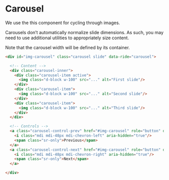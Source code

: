 # Carousel

<p class="lead">We use the this component for cycling through images.</p>

Carousels don’t automatically normalize slide dimensions. As such, you may need to use additional utilities to appropriately size content.

Note that the carousel width will be defined by its container.

<!-- STORY -->

```html
<div id="img-carousel" class="carousel slide" data-ride="carousel">

  <!-- Content -->
  <div class="carousel-inner">
    <div class="carousel-item active">
      <img class="d-block w-100" src="..." alt="First slide"/>
    </div>
    <div class="carousel-item">
      <img class="d-block w-100" src="..." alt="Second slide"/>
    </div>
    <div class="carousel-item">
      <img class="d-block w-100" src="..." alt="Third slide"/>
    </div>
  </div>

  <!-- Controls -->
  <a class="carousel-control-prev" href="#img-carousel" role="button" data-slide="prev">
    <i class="mdi mdi-48px mdi-chevron-left" aria-hidden="true"/>
    <span class="sr-only">Previous</span>
  </a>
  <a class="carousel-control-next" href="#img-carousel" role="button" data-slide="next">
    <i class="mdi mdi-48px mdi-chevron-right" aria-hidden="true"/>
    <span class="sr-only">Next</span>
  </a>

</div>
```
